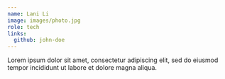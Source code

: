 ```yaml
---
name: Lani Li
image: images/photo.jpg
role: tech
links:
  github: john-doe
---
```


Lorem ipsum dolor sit amet, consectetur adipiscing elit, sed do eiusmod tempor incididunt ut labore et dolore magna aliqua.
